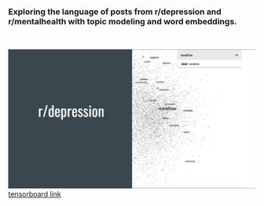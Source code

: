 ### Exploring the language of posts from r/depression and r/mentalhealth with topic modeling and word embeddings.
<br>

![demo](tensorboard_files/readme_img.png)
[tensorboard link](https://projector.tensorflow.org/?config=https://raw.githubusercontent.com/dirtylittledirtbike/project_04/main/tensorboard_files/demo_json/template_projector_config.json)
